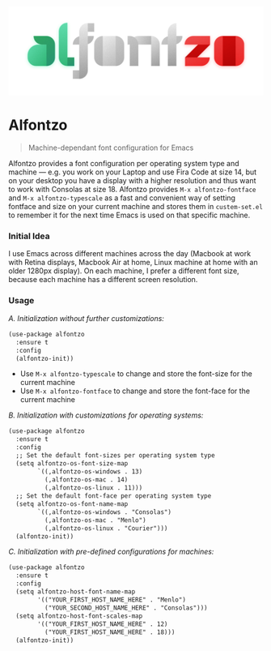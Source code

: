 ![Alfontzo Logo](logo.png)

# Alfontzo
> Machine-dependant font configuration for Emacs

Alfontzo provides a font configuration per operating system type and machine — e.g. you work on your Laptop and use Fira Code at size 14, but on your desktop you have a display with a higher resolution and thus want to work with Consolas at size 18. Alfontzo provides `M-x alfontzo-fontface` and `M-x alfontzo-typescale` as a fast and convenient way of setting fontface and size on your current machine and stores them in `custem-set.el` to remember it for the next time Emacs is used on that specific machine.


### Initial Idea
I use Emacs across different machines across the day
(Macbook at work with Retina displays, Macbook Air at home,
Linux machine at home with an older 1280px display). On each
machine, I prefer a different font size, because each machine 
has a different screen resolution.


### Usage

*A. Initialization without further customizations:*
```emacs-lisp
(use-package alfontzo
  :ensure t
  :config
  (alfontzo-init))
```

- Use `M-x alfontzo-typescale` to change and store the font-size for the current machine
- Use `M-x alfontzo-fontface` to change and store the font-face for the current machine


*B. Initialization with customizations for operating systems:*
```emacs-lisp
(use-package alfontzo
  :ensure t
  :config
  ;; Set the default font-sizes per operating system type
  (setq alfontzo-os-font-size-map
        `((,alfontzo-os-windows . 13)
          (,alfontzo-os-mac . 14)
          (,alfontzo-os-linux . 11)))
  ;; Set the default font-face per operating system type
  (setq alfontzo-os-font-name-map
        `((,alfontzo-os-windows . "Consolas")
          (,alfontzo-os-mac . "Menlo")
          (,alfontzo-os-linux . "Courier")))
  (alfontzo-init))
```

*C. Initialization with pre-defined configurations for machines:*
```emacs-lisp
(use-package alfontzo
  :ensure t
  :config
  (setq alfontzo-host-font-name-map
        '(("YOUR_FIRST_HOST_NAME_HERE" . "Menlo")
          ("YOUR_SECOND_HOST_NAME_HERE" . "Consolas")))
  (setq alfontzo-host-font-scales-map
        '(("YOUR_FIRST_HOST_NAME_HERE" . 12)
          ("YOUR_FIRST_HOST_NAME_HERE" . 18)))
  (alfontzo-init))
```
